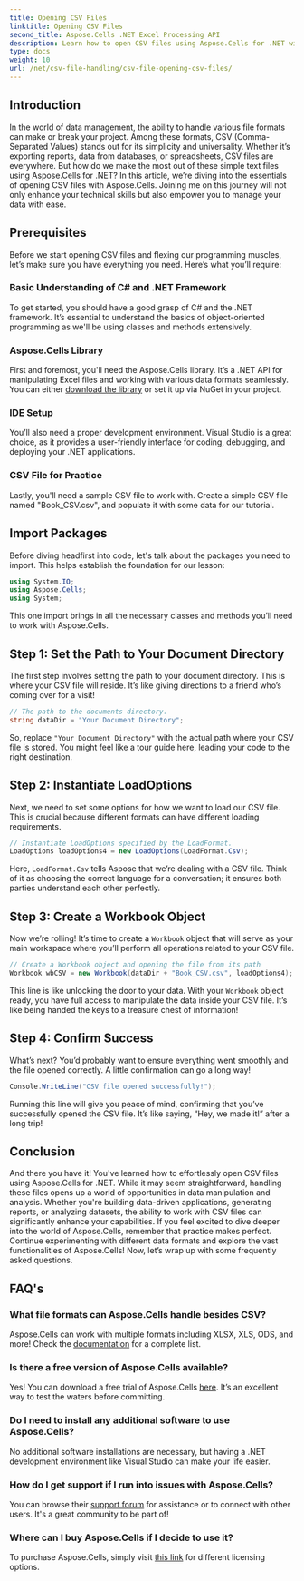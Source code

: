 ```yaml
---
title: Opening CSV Files
linktitle: Opening CSV Files
second_title: Aspose.Cells .NET Excel Processing API
description: Learn how to open CSV files using Aspose.Cells for .NET with our comprehensive, step-by-step guide. Master data manipulation.
type: docs
weight: 10
url: /net/csv-file-handling/csv-file-opening-csv-files/
---
```

## Introduction
In the world of data management, the ability to handle various file formats can make or break your project. Among these formats, CSV (Comma-Separated Values) stands out for its simplicity and universality. Whether it’s exporting reports, data from databases, or spreadsheets, CSV files are everywhere. But how do we make the most out of these simple text files using Aspose.Cells for .NET? In this article, we’re diving into the essentials of opening CSV files with Aspose.Cells. Joining me on this journey will not only enhance your technical skills but also empower you to manage your data with ease. 
## Prerequisites
Before we start opening CSV files and flexing our programming muscles, let’s make sure you have everything you need. Here’s what you’ll require:
### Basic Understanding of C# and .NET Framework
To get started, you should have a good grasp of C# and the .NET framework. It’s essential to understand the basics of object-oriented programming as we'll be using classes and methods extensively.
### Aspose.Cells Library
First and foremost, you'll need the Aspose.Cells library. It’s a .NET API for manipulating Excel files and working with various data formats seamlessly. You can either [download the library](https://releases.aspose.com/cells/net/) or set it up via NuGet in your project.
### IDE Setup
You’ll also need a proper development environment. Visual Studio is a great choice, as it provides a user-friendly interface for coding, debugging, and deploying your .NET applications.
### CSV File for Practice
Lastly, you'll need a sample CSV file to work with. Create a simple CSV file named "Book_CSV.csv", and populate it with some data for our tutorial.
## Import Packages
Before diving headfirst into code, let's talk about the packages you need to import. This helps establish the foundation for our lesson:
```csharp
using System.IO;
using Aspose.Cells;
using System;
```
This one import brings in all the necessary classes and methods you’ll need to work with Aspose.Cells.
## Step 1: Set the Path to Your Document Directory
The first step involves setting the path to your document directory. This is where your CSV file will reside. It’s like giving directions to a friend who’s coming over for a visit!
```csharp
// The path to the documents directory.
string dataDir = "Your Document Directory";
```
So, replace `"Your Document Directory"` with the actual path where your CSV file is stored. You might feel like a tour guide here, leading your code to the right destination.
## Step 2: Instantiate LoadOptions
Next, we need to set some options for how we want to load our CSV file. This is crucial because different formats can have different loading requirements. 
```csharp
// Instantiate LoadOptions specified by the LoadFormat.
LoadOptions loadOptions4 = new LoadOptions(LoadFormat.Csv);
```
Here, `LoadFormat.Csv` tells Aspose that we’re dealing with a CSV file. Think of it as choosing the correct language for a conversation; it ensures both parties understand each other perfectly.
## Step 3: Create a Workbook Object
Now we’re rolling! It’s time to create a `Workbook` object that will serve as your main workspace where you’ll perform all operations related to your CSV file.
```csharp
// Create a Workbook object and opening the file from its path
Workbook wbCSV = new Workbook(dataDir + "Book_CSV.csv", loadOptions4);
```
This line is like unlocking the door to your data. With your `Workbook` object ready, you have full access to manipulate the data inside your CSV file. It’s like being handed the keys to a treasure chest of information!
## Step 4: Confirm Success
What’s next? You’d probably want to ensure everything went smoothly and the file opened correctly. A little confirmation can go a long way!
```csharp
Console.WriteLine("CSV file opened successfully!");
```
Running this line will give you peace of mind, confirming that you’ve successfully opened the CSV file. It’s like saying, “Hey, we made it!” after a long trip!
## Conclusion
And there you have it! You've learned how to effortlessly open CSV files using Aspose.Cells for .NET. While it may seem straightforward, handling these files opens up a world of opportunities in data manipulation and analysis. Whether you're building data-driven applications, generating reports, or analyzing datasets, the ability to work with CSV files can significantly enhance your capabilities. 
If you feel excited to dive deeper into the world of Aspose.Cells, remember that practice makes perfect. Continue experimenting with different data formats and explore the vast functionalities of Aspose.Cells! Now, let’s wrap up with some frequently asked questions.
## FAQ's
### What file formats can Aspose.Cells handle besides CSV?
Aspose.Cells can work with multiple formats including XLSX, XLS, ODS, and more! Check the [documentation](https://reference.aspose.com/cells/net/) for a complete list.
### Is there a free version of Aspose.Cells available?
Yes! You can download a free trial of Aspose.Cells [here](https://releases.aspose.com/). It’s an excellent way to test the waters before committing.
### Do I need to install any additional software to use Aspose.Cells?
No additional software installations are necessary, but having a .NET development environment like Visual Studio can make your life easier.
### How do I get support if I run into issues with Aspose.Cells?
You can browse their [support forum](https://forum.aspose.com/c/cells/9) for assistance or to connect with other users. It's a great community to be part of!
### Where can I buy Aspose.Cells if I decide to use it?
To purchase Aspose.Cells, simply visit [this link](https://purchase.aspose.com/buy) for different licensing options.
